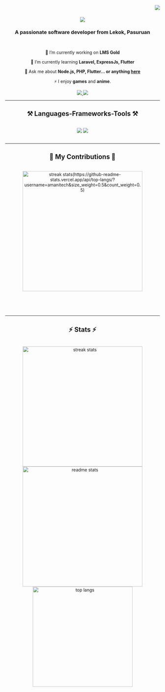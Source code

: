 <img align="right" src="https://visitor-badge.laobi.icu/badge?page_id=salesp07.salesp07" />

<h1 align="center">
    <img src="https://readme-typing-svg.herokuapp.com/?font=Righteous&size=35&center=true&vCenter=true&width=500&height=70&duration=4000&lines=Hi+There!+👋;+I'm+Qomarus+Zamani!;" />
</h1>

<h3 align="center">A passionate software developer from Lekok, Pasuruan</h3>

<br/>

<div align="center">
 
 🔭 I’m currently working on **LMS Gold**
 
 🌱 I’m currently learning **Laravel, ExpressJs, Flutter**

💬 Ask me about **Node.js, PHP, Flutter... or anything [here](https://github.com/amanitech/amanitech/issues)**

⚡ I enjoy **games** and **anime**.

 </div>
 
<div align="center"> 
  <a href="qomaruszamani24@gmail.com">
    <img src="https://img.shields.io/badge/Gmail-333333?style=for-the-badge&logo=gmail&logoColor=red" />
  </a>
<!--   <a href="https://linkedin.com/in/pedro-sales-muniz" target="_blank">
    <img src="https://img.shields.io/badge/LinkedIn-0077B5?style=for-the-badge&logo=linkedin&logoColor=white" target="_blank" />
  </a> -->
  <a href="https://ghaniyu.my.id" target="_blank">
     <img src="https://img.shields.io/badge/Portfolio-FF5722?style=for-the-badge&logo=todoist&logoColor=white" target="_blank" /> <!-- sqlite, safari, google-chrome are other good icon options -->
  </a>
</div>

 <hr/>
 
<h2 align="center">⚒️ Languages-Frameworks-Tools ⚒️</h2>
<br/>
<div align="center">
    <img src="https://skillicons.dev/icons?i=react,bootstrap,html,css,vscode,github,figma,git,r" />
    <img src="https://skillicons.dev/icons?i=laravel,nodejs,python,javascript,express,nextjs,mysql,flask" /><br>
</div>

<br/>
<hr/>

<div align="center">
  <h2>🐍 My Contributions 🐍</h2>
  <br>

  <img width=390 src="https://github-readme-streak-stats-amanitech.vercel.app/?user=amanitech&count_private=true&theme=react&border_radius=10" alt="streak stats(https://github-readme-stats.vercel.app/api/top-langs/?username=amanitech&size_weight=0.5&count_weight=0.5)"/>
    
  
  <br/><br/><br/>
</div>

<hr/>

<h2 align="center">⚡ Stats ⚡</h2>
<br>
<div align=center>
  <img width=390 src="https://github-readme-streak-stats-amanitech.vercel.app/?user=amanitech&count_private=true&theme=react&border_radius=10" alt="streak stats"/>
  <img width=390 src="https://github-readme-stats-amanitech.vercel.app/api?username=amanitech&count_private=true&show_icons=true&theme=react&rank_icon=github&border_radius=10" alt="readme stats" />
  <br/>
  <img width=325 align="center" src="https://github-readme-stats-amanitech.vercel.app/api/top-langs/?username=amanitech&hide=HTML&langs_count=8&layout=compact&theme=react&border_radius=10&size_weight=0.5&count_weight=0.5&exclude_repo=github-readme-stats" alt="top langs" />
</div>

